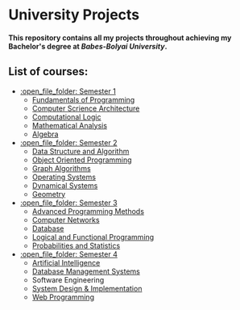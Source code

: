 # University Projects

#### This repository contains all my projects throughout achieving my Bachelor's degree at *Babes-Bolyai University*.

## List of courses:

<ul>
  <li><a href="https://github.com/Sipos-Lucas-George/University/tree/main/Semester%201">:open_file_folder: Semester 1</a>
    <ul>
      <li><a href="https://github.com/Sipos-Lucas-George/University/tree/main/Semester%201/Fundamentals%20of%20Programming">Fundamentals of Programming</a></li>
      <li><a href="https://github.com/Sipos-Lucas-George/University/tree/main/Semester%201/Computer%20Science%20Architecture">Computer Scrience Architecture</a></li>
      <li><a href="https://github.com/Sipos-Lucas-George/University/tree/main/Semester%201/Computational%20Logic">Computational Logic</a></li>
      <li><a href="https://github.com/Sipos-Lucas-George/University/tree/main/Semester%201/Mathematical%20Analysis">Mathematical Analysis</a></li>
      <li><a href="https://github.com/Sipos-Lucas-George/University/tree/main/Semester%201/Algebra">Algebra</a></li>
    </ul>
  </li>
  <li><a href="https://github.com/Sipos-Lucas-George/University/tree/main/Semester%202">:open_file_folder: Semester 2</a>
    <ul>
      <li><a href="https://github.com/Sipos-Lucas-George/University/tree/main/Semester%202/Data%20Structure%20and%20Algorithm">Data Structure and Algorithm</a></li>
      <li><a href="https://github.com/Sipos-Lucas-George/University/tree/main/Semester%202/Object%20Oriented%20Programming">Object Oriented Programming</a></li>
      <li><a href="https://github.com/Sipos-Lucas-George/University/tree/main/Semester%202/Graph%20Algorithms/GA">Graph Algorithms</a></li>
      <li><a href="https://github.com/Sipos-Lucas-George/University/tree/main/Semester%202/Operating%20Systems">Operating Systems</a></li>
      <li><a href="https://github.com/Sipos-Lucas-George/University/tree/main/Semester%202/Dynamical%20Systems">Dynamical Systems</a></li>
      <li><a href="https://github.com/Sipos-Lucas-George/University/tree/main/Semester%202/Geometry">Geometry</a></li>
    </ul>
  </li>
  <li><a href="https://github.com/Sipos-Lucas-George/University/tree/main/Semester%203">:open_file_folder: Semester 3</a>
    <ul>
      <li><a href="https://github.com/Sipos-Lucas-George/University/tree/main/Semester%203/Advanced%20Programming%20Methods">Advanced Programming Methods</a></li>
      <li><a href="https://github.com/Sipos-Lucas-George/University/tree/main/Semester%203/Computer%20Networks">Computer Networks</a></li>
      <li><a href="https://github.com/Sipos-Lucas-George/University/tree/main/Semester%203/Database">Database</a></li>
      <li><a href="https://github.com/Sipos-Lucas-George/University/tree/main/Semester%203/Logical%20and%20Functional%20Programming">Logical and Functional Programming</a></li>
      <li><a href="https://github.com/Sipos-Lucas-George/University/tree/main/Semester%203/Probabilities%20and%20Statistics">Probabilities and Statistics</a></li>
    </ul>
  </li>
  <li><a href="https://github.com/Sipos-Lucas-George/University/tree/main/Semester%204">:open_file_folder: Semester 4</a>
    <ul>
      <li><a href="https://github.com/Sipos-Lucas-George/University/tree/main/Semester%204/Artificial%20Intelligence">Artificial Intelligence</a></li>
      <li><a href="https://github.com/Sipos-Lucas-George/University/tree/main/Semester%204/Databse%20Management%20Systems">Database Management Systems</a></li>
      <li><a href="https://github.com/Sipos-Lucas-George/Destination-Bucket-List"></a>Software Engineering</li>
      <li><a href="https://github.com/Sipos-Lucas-George/University/tree/main/Semester%204/System%20Design%20%26%20Implementation">System Design & Implementation</a></li>
      <li><a href="https://github.com/Sipos-Lucas-George/University/tree/main/Semester%204/Web%20Programming">Web Programming</a></li>
    </ul>
  </li>
</ul>
